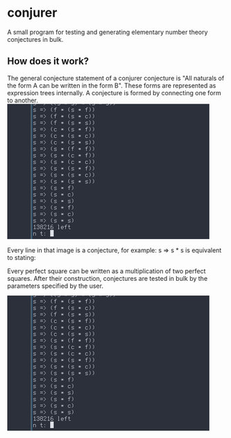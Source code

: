 # conjurer
A small program for testing and generating elementary number theory conjectures in bulk.
## How does it work?
The general conjecture statement of a conjurer conjecture is "All naturals of the form A can be written in the form B". 
These forms are represented as expression trees internally. A conjecture is formed by connecting one form to another.
![alt text](pic1.png)

Every line in that image is a conjecture, for example:
s => s * s is equivalent to stating: 

Every perfect square can be written as a multiplication of two perfect squares.
After their construction, conjectures are tested in bulk by the parameters specified by the user.

![alt text](pic1.png)
